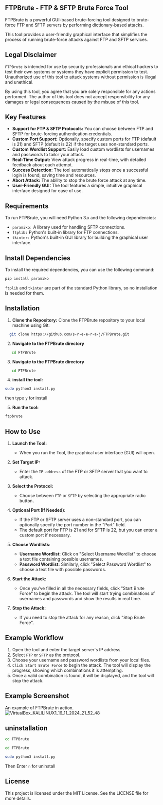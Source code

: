 


## FTPBrute - FTP & SFTP Brute Force Tool
FTPBrute is a powerful GUI-based brute-forcing tool designed to brute-force FTP and SFTP servers by performing dictionary-based attacks.

This tool provides a user-friendly graphical interface that simplifies the process of running brute-force attacks against FTP and SFTP services.

## Legal Disclaimer

`FTPBrute` is intended for use by security professionals and ethical hackers to test their own systems or systems they have explicit permission to test. Unauthorized use of this tool to attack systems without permission is illegal and unethical.

By using this tool, you agree that you are solely responsible for any actions performed. The author of this tool does not accept responsibility for any damages or legal consequences caused by the misuse of this tool.

## Key Features
- **Support for FTP & SFTP Protocols:** You can choose between FTP and SFTP for brute-forcing authentication credentials.
- **Custom Port Support:** Optionally, specify custom ports for FTP (default is 21) and SFTP (default is 22) if the target uses non-standard ports.
- **Custom Wordlist Support:** Easily load custom wordlists for usernames and passwords to tailor your attack.
- **Real-Time Output:** View attack progress in real-time, with detailed feedback about each attempt.
- **Success Detection:** The tool automatically stops once a successful login is found, saving time and resources.
- **Abort Attack:** The ability to stop the brute force attack at any time.
- **User-Friendly GUI:** The tool features a simple, intuitive graphical interface designed for ease of use.

## Requirements
To run FTPBrute, you will need Python 3.x and the following dependencies:

- `paramiko:` A library used for handling SFTP connections.
- `ftplib:` Python's built-in library for FTP connections.
- `tkinter:` Python's built-in GUI library for building the graphical user interface.
## Install Dependencies
To install the required dependencies, you can use the following command:

```bash
pip install paramiko
```
`ftplib` and `tkinter` are part of the standard Python library, so no installation is needed for them.

## Installation
1. **Clone the Repository:** Clone the FTPBrute repository to your local machine using Git:

```bash
  git clone https://github.com/s-r-e-e-r-a-j/FTPBrute.git
```
2. **Navigate to the FTPBrute directory**
```bash
   cd FTPBrute
```
3. **Navigate to the FTPBrute directory**
```bash
   cd FTPBrute
   ```
4. **install the tool:**
 ```bash
 sudo python3 install.py
   ```
   then type `y` for install
   
5. **Run the tool:** 

```bash
ftpbrute
```
## How to Use

1. **Launch the Tool:**
   - When you run the Tool, the graphical user interface (GUI) will open.

2. **Set Target IP:**
   - Enter the `IP address` of the FTP or SFTP server that you want to attack.

3. **Select the Protocol:**
   - Choose between `FTP` or `SFTP` by selecting the appropriate radio button.

4. **Optional Port (If Needed):**
   - If the FTP or SFTP server uses a non-standard port, you can optionally specify the port number in the "Port" field. 
   - The default port for FTP is 21 and for SFTP is 22, but you can enter a custom port if necessary.

5. **Choose Wordlists:**
   - **Username Wordlist:** Click on "Select Username Wordlist" to choose a text file containing possible usernames.
   - **Password Wordlist:** Similarly, click "Select Password Wordlist" to choose a text file with possible passwords.

6. **Start the Attack:**
   - Once you’ve filled in all the necessary fields, click "Start Brute Force" to begin the attack. The tool will start trying combinations of usernames and passwords and show the results in real time.

7. **Stop the Attack:**
   - If you need to stop the attack for any reason, click "Stop Brute Force".

## Example Workflow
1. Open the tool and enter the target server's IP address.
2. Select `FTP` or `SFTP` as the protocol.
3. Choose your username and password wordlists from your local files.
4. `Click Start Brute Force` to begin the attack. The tool will display the progress, showing which combinations it is attempting.
5. Once a valid combination is found, it will be displayed, and the tool will stop the attack.
## Example Screenshot
An example of FTPBrute in action.
![VirtualBox_KALILINUX1_16_11_2024_21_52_48](https://github.com/user-attachments/assets/f68377e2-ae6a-4258-95e1-14d43aefa494)

## uninstallation
```bash
cd FTPBrute
```
```bash
cd FTPBrute
```
```bash
sudo python3 install.py
```
Then Enter `n` for uninstall


## License
This project is licensed under the MIT License. See the LICENSE file for more details.
